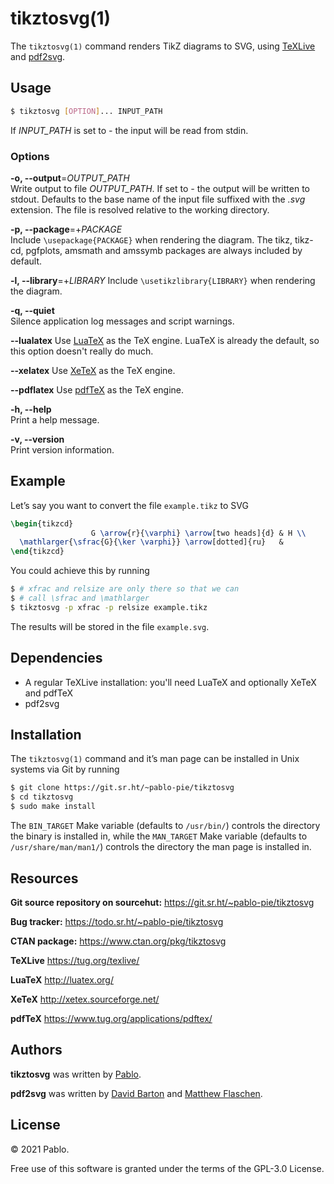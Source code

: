 # tikztosvg(1)

The `tikztosvg(1)` command renders TikZ diagrams to SVG, using
[TeXLive](https://tug.org/texlive/) and
[pdf2svg](https://github.com/dawbarton/pdf2svg).

## Usage

``` sh
$ tikztosvg [OPTION]... INPUT_PATH
```

If *INPUT\_PATH* is set to *-* the input will be read from stdin.

### Options

**-o, \-\-output**=*OUTPUT\_PATH*  
Write output to file *OUTPUT\_PATH*. If set to *-* the output will be written
to stdout. Defaults to the base name of the input file suffixed with the *.svg*
extension. The file is resolved relative to the working directory.

**-p, \-\-package**=+*PACKAGE*  
Include `\usepackage{PACKAGE}` when rendering the diagram. The tikz, tikz-cd,
pgfplots, amsmath and amssymb packages are always included by default.

**-l, \-\-library**=+*LIBRARY*
Include `\usetikzlibrary{LIBRARY}` when rendering the diagram.

**-q, \-\-quiet**  
Silence application log messages and script warnings.

**\-\-lualatex**
Use [LuaTeX](http://luatex.org/) as the TeX engine. LuaTeX is already the
default, so this option doesn't really do much.

**\-\-xelatex**
Use [XeTeX](http://xetex.sourceforge.net/) as the TeX engine.

**\-\-pdflatex**
Use [pdfTeX](https://www.tug.org/applications/pdftex/) as the TeX engine.

**-h, \-\-help**  
Print a help message.

**-v, \-\-version**  
Print version information.

## Example

Let’s say you want to convert the file `example.tikz` to SVG

``` latex
\begin{tikzcd}
                  G \arrow{r}{\varphi} \arrow[two heads]{d} & H \\
  \mathlarger{\sfrac{G}{\ker \varphi}} \arrow[dotted]{ru}   &
\end{tikzcd}
```

You could achieve this by running
``` sh
$ # xfrac and relsize are only there so that we can 
$ # call \sfrac and \mathlarger
$ tikztosvg -p xfrac -p relsize example.tikz
```

The results will be stored in the file `example.svg`.

## Dependencies

* A regular TeXLive installation: you'll need LuaTeX and optionally XeTeX and
  pdfTeX
* pdf2svg

## Installation

The `tikztosvg(1)` command and it’s man page can be installed in Unix systems
via Git by running
``` sh
$ git clone https://git.sr.ht/~pablo-pie/tikztosvg
$ cd tikztosvg
$ sudo make install
```

The `BIN_TARGET` Make variable (defaults to `/usr/bin/`) controls the
directory the binary is installed in, while the `MAN_TARGET` Make variable
(defaults to `/usr/share/man/man1/`) controls the directory the man page
is installed in.

## Resources

**Git source repository on sourcehut:** <https://git.sr.ht/~pablo-pie/tikztosvg>

**Bug tracker:** <https://todo.sr.ht/~pablo-pie/tikztosvg>

**CTAN package:** <https://www.ctan.org/pkg/tikztosvg>

**TeXLive** <https://tug.org/texlive/>

**LuaTeX** <http://luatex.org/>

**XeTeX** <http://xetex.sourceforge.net/>

**pdfTeX** <https://www.tug.org/applications/pdftex/>

## Authors

**tikztosvg** was written by [Pablo](mailto:pablo-escobar@riseup.net).

**pdf2svg** was written by [David Barton](mailto:davebarton@cityinthesky.co.uk)
and [Matthew Flaschen](mailto:matthew.flaschen@gatech.edu).

## License

© 2021 Pablo.

Free use of this software is granted under the terms of the GPL-3.0 License.
